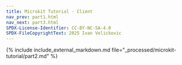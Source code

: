 ```yaml
---
title: Microkit Tutorial - Client
nav_prev: part1.html
nav_next: part3.html
SPDX-License-Identifier: CC-BY-NC-SA-4.0
SPDX-FileCopyrightText: 2025 Ivan Velickovic
---
```


{% include include_external_markdown.md
           file="_processed/microkit-tutorial/part2.md" %}
